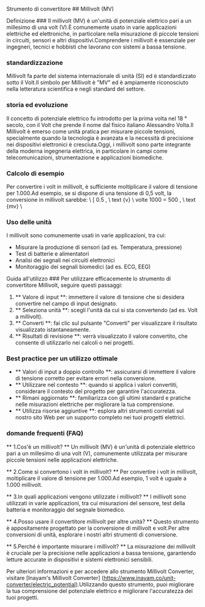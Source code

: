 Strumento di convertitore ## Millivolt (MV)

Definizione ###
Il millivolt (MV) è un'unità di potenziale elettrico pari a un millesimo di una volt (V).È comunemente usato in varie applicazioni elettriche ed elettroniche, in particolare nella misurazione di piccole tensioni in circuiti, sensori e altri dispositivi.Comprendere i millivolt è essenziale per ingegneri, tecnici e hobbisti che lavorano con sistemi a bassa tensione.

### standardizzazione
Millivolt fa parte del sistema internazionale di unità (SI) ed è standardizzato sotto il Volt.Il simbolo per Millivolt è "MV" ed è ampiamente riconosciuto nella letteratura scientifica e negli standard del settore.

### storia ed evoluzione
Il concetto di potenziale elettrico fu introdotto per la prima volta nel 18 ° secolo, con il Volt che prende il nome dal fisico italiano Alessandro Volta.Il Millivolt è emerso come unità pratica per misurare piccole tensioni, specialmente quando la tecnologia è avanzata e la necessità di precisione nei dispositivi elettronici è cresciuta.Oggi, i millivolt sono parte integrante della moderna ingegneria elettrica, in particolare in campi come telecomunicazioni, strumentazione e applicazioni biomediche.

### Calcolo di esempio
Per convertire i volt in millivolt, è sufficiente moltiplicare il valore di tensione per 1.000.Ad esempio, se si dispone di una tensione di 0,5 volt, la conversione in millivolt sarebbe:
\ [
0.5 \, \ text {v} \ volte 1000 = 500 \, \ text {mv}
\

### Uso delle unità
I millivolt sono comunemente usati in varie applicazioni, tra cui:
- Misurare la produzione di sensori (ad es. Temperatura, pressione)
- Test di batterie e alimentatori
- Analisi dei segnali nei circuiti elettronici
- Monitoraggio dei segnali biomedici (ad es. ECG, EEG)

Guida all'utilizzo ###
Per utilizzare efficacemente lo strumento di convertitore Millivolt, seguire questi passaggi:
1. ** Valore di input **: immettere il valore di tensione che si desidera convertire nel campo di input designato.
2. ** Seleziona unità **: scegli l'unità da cui si sta convertendo (ad es. Volt a millivolt).
3. ** Converti **: fai clic sul pulsante "Converti" per visualizzare il risultato visualizzato istantaneamente.
4. ** Risultati di revisione **: verrà visualizzato il valore convertito, che consente di utilizzarlo nei calcoli o nei progetti.

### Best practice per un utilizzo ottimale
- ** Valori di input a doppio controllo **: assicurarsi di immettere il valore di tensione corretto per evitare errori nella conversione.
- ** Utilizzare nel contesto **: quando si applica i valori convertiti, considerare il contesto del progetto per garantire l'accuratezza.
- ** Rimani aggiornato **: familiarizza con gli ultimi standard e pratiche nelle misurazioni elettriche per migliorare la tua comprensione.
- ** Utilizza risorse aggiuntive **: esplora altri strumenti correlati sul nostro sito Web per un supporto completo nei tuoi progetti elettrici.

### domande frequenti (FAQ)

** 1.Cos'è un millivolt? **
Un millivolt (MV) è un'unità di potenziale elettrico pari a un millesimo di una volt (V), comunemente utilizzata per misurare piccole tensioni nelle applicazioni elettriche.

** 2.Come si convertono i volt in millivolt? **
Per convertire i volt in millivolt, moltiplicare il valore di tensione per 1.000.Ad esempio, 1 volt è uguale a 1.000 millivolt.

** 3.In quali applicazioni vengono utilizzate i millivolt? **
I millivolt sono utilizzati in varie applicazioni, tra cui misurazioni del sensore, test della batteria e monitoraggio del segnale biomedico.

** 4.Posso usare il convertitore millivolt per altre unità? **
Questo strumento è appositamente progettato per la conversione di millivolt e volt.Per altre conversioni di unità, esplorare i nostri altri strumenti di conversione.

** 5.Perché è importante misurare i millivolt? **
La misurazione dei millivolt è cruciale per la precisione nelle applicazioni a bassa tensione, garantendo letture accurate in dispositivi e sistemi elettronici sensibili.

Per ulteriori informazioni e per accedere allo strumento Millivolt Converter, visitare [Inayam's Millivolt Converter] (https://www.inayam.co/unit-converter/electric_potential).Utilizzando questo strumento, puoi migliorare la tua comprensione del potenziale elettrico e migliorare l'accuratezza dei tuoi progetti.